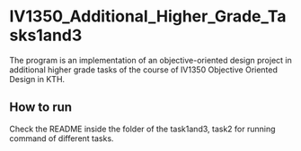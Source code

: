 # IV1350_Additional_Higher_Grade_Tasks1and3
The program is an implementation of an objective-oriented design project in additional higher grade tasks of the course of IV1350 Objective Oriented Design in KTH.

## How to run
Check the README inside the folder of the task1and3, task2 for running command of different tasks.